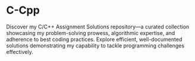 # C-Cpp
Discover my C/C++ Assignment Solutions repository—a curated collection showcasing my problem-solving prowess, algorithmic expertise, and adherence to best coding practices. Explore efficient, well-documented solutions demonstrating my capability to tackle programming challenges effectively.
